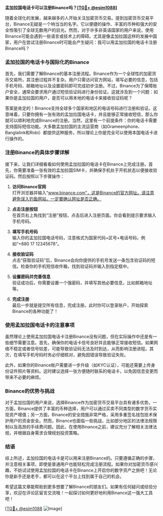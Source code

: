 **孟加拉国电话卡可以注册Binance吗？[[TG💪+ @esim1088](https://t.me/s/esim1088)]**

随着全球化的发展，越来越多的人开始关注加密货币交易。提到加密货币交易平台，Binance无疑是一个响当当的名字。它以便捷的操作、丰富的币种和强大的安全性吸引了全球无数用户的目光。然而，对于许多非英语国家的用户来说，使用Binance可能会遇到一些语言或技术上的障碍。尤其是像孟加拉国这样的发展中国家，用户在尝试注册Binance时可能会产生疑问：我可以用孟加拉国的电话卡注册Binance吗？

### 孟加拉国的电话卡与国际化的Binance

首先，我们需要了解Binance的基本注册流程。Binance作为一个全球性的加密货币交易所，其注册过程并不复杂。用户只需访问官方网站，填写必要的信息，包括手机号码、邮箱地址以及设置密码即可完成初步注册。不过，Binance为了保障账户安全，通常会要求用户通过短信验证码进行身份验证。这就涉及到一个问题：如果你是孟加拉国的用户，是否可以用本地的电话卡来接收验证码呢？

答案是肯定的！Binance支持全球多个国家和地区的电话号码进行注册和验证。这意味着，只要你拥有一张有效的孟加拉国电话卡，并且能够正常接收短信，那么你就可以顺利地完成Binance的注册。当然，这里有一个前提条件：你的电话卡需要支持国际短信功能。大多数孟加拉国的主流运营商（如Grameenphone、Banglalink和Robi）都提供这种服务，所以理论上你是完全可以使用本国电话卡进行操作的。

### 注册Binance的具体步骤详解

接下来，让我们详细看看如何使用孟加拉国的电话卡在Binance上完成注册。首先，你需要准备一张有效的孟加拉国SIM卡，并确保手机处于开机状态以便接收验证码。然后按照以下步骤操作：

1. **访问Binance官网**  
   打开浏览器并输入“www.binance.com”，这是Binance的官方网址。请注意避免误入钓鱼网站，一定要确认网址是否正确。

2. **点击注册按钮**  
   在首页右上角找到“注册”按钮，点击后进入注册页面。你会看到提示要求输入手机号码。

3. **填写手机号码**  
   输入你的孟加拉国电话号码，注意格式为国家代码+区号+电话号码，例如“+880 17 12345678”。

4. **接收验证码**  
   点击“获取验证码”后，Binance会向你提供的手机号发送一条包含验证码的短信。检查你的手机短信收件箱，找到验证码并输入到指定框中。

5. **设置密码并完善信息**  
   验证成功后，你需要设置一个强密码，并填写其他必要信息，比如邮箱地址等。

6. **完成注册**  
   最后一步就是提交所有信息，完成注册。此时你可以登录账户，开始探索Binance的各种功能了！

### 使用孟加拉国电话卡的注意事项

虽然理论上使用孟加拉国电话卡注册Binance没有问题，但在实际操作中还是有一些细节需要注意。首先，确保你的电话卡信号良好并且能够正常接收短信。如果网络不稳定或者信号较差，可能导致验证码无法及时到达，从而影响注册进程。其次，在填写手机号码时务必仔细核对，避免因错误导致验证失败。

此外，如果你的Binance账户需要进一步升级（如KYC认证），可能还需要上传身份证件照片等资料。这时建议选择一张方便随时联系的电话卡，以免因信息变更而带来不必要的麻烦。

### Binance的优势与挑战

对于孟加拉国的用户来说，选择Binance作为加密货币交易平台具有诸多优势。一方面，Binance提供了丰富的币种选择，用户可以通过买卖不同类型的数字货币实现资产增值；另一方面，Binance的安全措施非常严格，采用多重签名钱包技术保护用户的资金安全。然而，Binance也面临一些挑战，比如部分地区的法律法规限制以及高昂的手续费问题。因此，在使用Binance之前，建议充分了解相关法律法规，并根据自身需求合理规划投资策略。

### 结语

综上所述，孟加拉国的电话卡是可以用来注册Binance的。只要遵循正确的步骤，并注意相关事项，即使是普通用户也能轻松完成注册流程。如果你对加密货币感兴趣，不妨试试使用孟加拉国的电话卡在Binance上开启你的数字资产之旅吧！无论你是新手还是老手，都可以在这个平台上找到属于自己的机会。

希望这篇文章能帮助到更多想要了解Binance的朋友们。如果有任何疑问或经验分享，欢迎在评论区留言交流哦！一起探讨如何更好地利用Binance这一强大工具吧！

[[TG💪+ @esim1088](https://t.me/s/esim1088) ![Image](https://i.postimg.cc/4NQfJmqS/Snipaste-2025-05-13-00-14-12.png)]